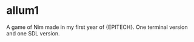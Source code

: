 # allum1
A game of Nim made in my first year of {EPITECH}. One terminal version and one SDL version.
